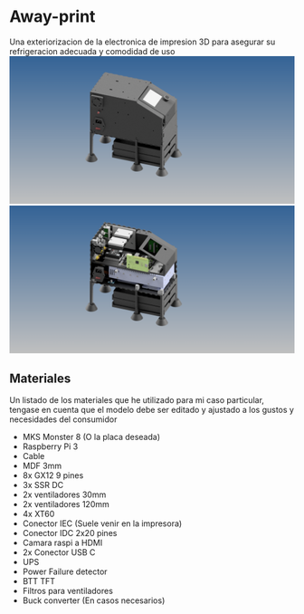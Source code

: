 # Away-print

Una exteriorizacion de la electronica de impresion 3D para asegurar su refrigeracion adecuada y comodidad de uso
![](https://github.com/Inderlard/Away-print/blob/main/Media/Away%20print%20closed.png?raw=true)
![](https://github.com/Inderlard/Away-print/blob/main/Media/Away%20print%20open.png?raw=true)

## Materiales

Un listado de los materiales que he utilizado para mi caso particular, tengase en cuenta que el modelo debe ser editado y ajustado a los gustos y necesidades del consumidor

- MKS Monster 8 (O la placa deseada)
- Raspberry Pi 3
- Cable
- MDF 3mm
- 8x GX12 9 pines
- 3x SSR DC
- 2x ventiladores 30mm
- 2x ventiladores 120mm
- 4x XT60
- Conector IEC (Suele venir en la impresora)
- Conector IDC 2x20 pines
- Camara raspi a HDMI
- 2x Conector USB C
- UPS
- Power Failure detector
- BTT TFT
- Filtros para ventiladores
- Buck converter (En casos necesarios)
